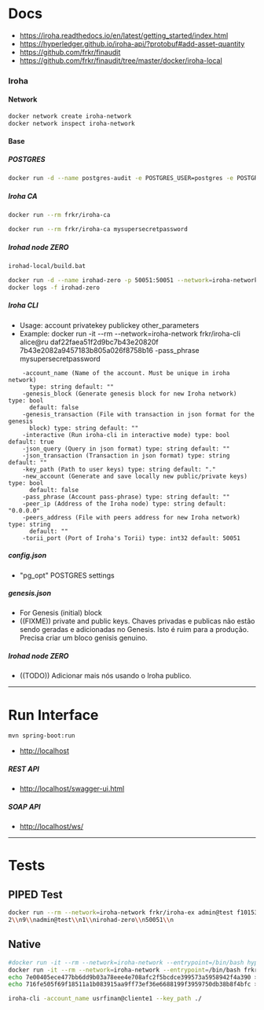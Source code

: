 # Docs
- https://iroha.readthedocs.io/en/latest/getting_started/index.html
- https://hyperledger.github.io/iroha-api/?protobuf#add-asset-quantity
- https://github.com/frkr/finaudit
- https://github.com/frkr/finaudit/tree/master/docker/iroha-local

### Iroha
#### Network
```bash
docker network create iroha-network
docker network inspect iroha-network
```

#### Base
##### POSTGRES
```bash
docker run -d --name postgres-audit -e POSTGRES_USER=postgres -e POSTGRES_PASSWORD=mysecretpassword -p 5432:5432 --network=iroha-network postgres:9.5
```

##### Iroha CA
```bash
docker run --rm frkr/iroha-ca
```
```bash
docker run --rm frkr/iroha-ca mysupersecretpassword
```

##### Irohad node ZERO
```bash
irohad-local/build.bat

docker run -d --name irohad-zero -p 50051:50051 --network=iroha-network irohad:local
docker logs -f irohad-zero
```

##### Iroha CLI
- Usage: account privatekey publickey other_parameters
- Example: docker run -it --rm --network=iroha-network frkr/iroha-cli alice@ru daf22faea51f2d9bc7b43e20820f 7b43e2082a9457183b805a026f8758b16 -pass_phrase mysupersecretpassword
```
    -account_name (Name of the account. Must be unique in iroha network)
      type: string default: ""
    -genesis_block (Generate genesis block for new Iroha network) type: bool
      default: false
    -genesis_transaction (File with transaction in json format for the genesis
      block) type: string default: ""
    -interactive (Run iroha-cli in interactive mode) type: bool default: true
    -json_query (Query in json format) type: string default: ""
    -json_transaction (Transaction in json format) type: string default: ""
    -key_path (Path to user keys) type: string default: "."
    -new_account (Generate and save locally new public/private keys) type: bool
      default: false
    -pass_phrase (Account pass-phrase) type: string default: ""
    -peer_ip (Address of the Iroha node) type: string default: "0.0.0.0"
    -peers_address (File with peers address for new Iroha network) type: string
      default: ""
    -torii_port (Port of Iroha's Torii) type: int32 default: 50051
```

##### config.json
- "pg_opt" POSTGRES settings

##### genesis.json
- For Genesis (initial) block
- ((FIXME)) private and public keys. Chaves privadas e publicas não estão sendo geradas e adicionadas no Genesis. Isto é ruim para a produção. Precisa criar um bloco genisis genuino.  

##### Irohad node ZERO
- ((TODO)) Adicionar mais nós usando o Iroha publico.

--------------

# Run Interface
```bash
mvn spring-boot:run
```
- [http://localhost](http://localhost)

##### REST API
- [http://localhost/swagger-ui.html](http://localhost/swagger-ui.html)

##### SOAP API
- [http://localhost/ws/](http://localhost/ws/)

--------------

# Tests

## PIPED Test
```bash
docker run --rm --network=iroha-network frkr/iroha-ex admin@test f101537e319568c765b2cc89698325604991dca57b9716b58016b253506cab70 313a07e6384776ed95447710d15e59148473ccfc052a681317a72a69f2a49910 \
2\\n9\\nadmin@test\\n1\\nirohad-zero\\n50051\\n
```

## Native
```bash
#docker run -it --rm --network=iroha-network --entrypoint=/bin/bash hyperledger/iroha
docker run -it --rm --network=iroha-network --entrypoint=/bin/bash frkr/iroha-ca
echo 7e00405ece477bb6dd9b03a78eee4e708afc2f5bcdce399573a5958942f4a390 > usrfinan@cliente1.priv
echo 716fe505f69f18511a1b083915aa9ff73ef36e6688199f3959750db38b8f4bfc > usrfinan@cliente1.pub

iroha-cli -account_name usrfinan@cliente1 --key_path ./ 
```
